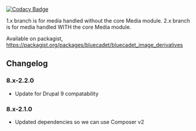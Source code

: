 [![Codacy Badge](https://api.codacy.com/project/badge/Grade/0fb117cec7554bd88a6dbbe8460befc7)](https://www.codacy.com/app/pingevt/bluecadet_image_derivatives?utm_source=github.com&amp;utm_medium=referral&amp;utm_content=bluecadet/bluecadet_image_derivatives&amp;utm_campaign=Badge_Grade)

1.x branch is for media handled without the core Media module.
2.x branch is for media handled WITH the core Media module.

Available on packagist, https://packagist.org/packages/bluecadet/bluecadet_image_derivatives

## Changelog

### 8.x-2.2.0

- Update for Drupal 9 compatability

### 8.x-2.1.0

- Updated dependencies so we can use Composer v2
